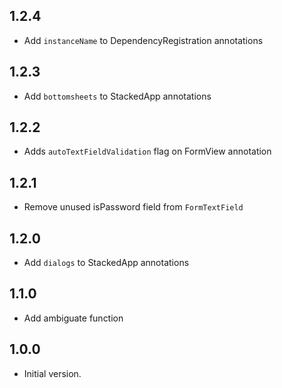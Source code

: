 ## 1.2.4

- Add `instanceName` to DependencyRegistration annotations

## 1.2.3

- Add `bottomsheets` to StackedApp annotations

## 1.2.2

- Adds `autoTextFieldValidation` flag on FormView annotation

## 1.2.1

- Remove unused isPassword field from `FormTextField`

## 1.2.0

- Add `dialogs` to StackedApp annotations

## 1.1.0

- Add ambiguate function

## 1.0.0

- Initial version.
